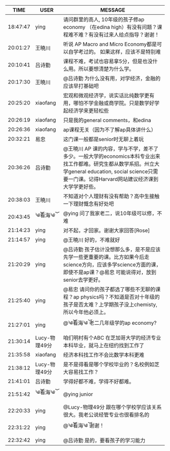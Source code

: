 TIME | USER | MESSAGE
--- | --- | ---
18:47:47 | ying | 请问群里的高人, 10年级的孩子修ap economy （在edina high）有没有问题？课程难不难？有没有过来人给点指导？谢谢！
20:01:27 | 王曉川 | 听说 AP Macro and Micro Economy都是可以自学考过的。 如果这样，应该不是特别难
20:10:41 | 吕诗勤 | 课程不难，考试也容易拿5分，但是也没什么用。所以要想清楚为什么学。
20:17:30 | 王曉川 | @吕诗勤 为什么没有用，对学经济，金融的应该早打基础吧
20:25:20 | xiaofang | 宏观和微观经济学，说实话比纯数学更有用，哪怕不学金融或商学院。只是数学好学起经济学来更轻松些
20:26:19 | xiaofang | 只是我的general comments，和edina
20:26:36 | xiaofang | ap课程无关（因为不了解ap具体讲什么）
20:32:21 | 易忠 | 这门课一般都是senior时无聊上着玩
20:36:26 | 吕诗勤 | @王曉川 AP 课的内容，学与不学，差不了多少。一般大学的economics本科专业出来找工作都难。研究生都从数学系招。州立大学general education, social science只需要一门课。记得Harvard网站建议经济课到大学学更好些。
20:38:03 | 王曉川 | 不知道对个人理财有没有帮助？高中生接触一下理财慨念有好处吧
20:43:45 | ༄ོ看海༄ོ | @ying 问了我家老二，说10年级可以修，不难
21:14:23 | ying | 对不起，才回家。谢谢大家回答[Rose]
21:14:57 | ying | @王曉川 好的，不难就好
21:20:29 | ying | @吕诗勤 孩子估计没想那么多，是不是应该先学一些更重要的课。比方如果今后走science方向，应该多学science方面的课，即使不是ap课？@易忠 可能说得对，放到senior去学更好。
21:25:40 | ying | @易忠 请问你的孩子都选了哪些不无聊的课程？ap physics吗？不知道是否对十年级的孩子是否太难？上学期孩子没上chemisty, 所以今年他必须上。
21:27:01 | ying | @༄ོ看海༄ོ 老二几年级学的ap economy?
21:30:14 | Lucy-物理49分 | 咱们明村有个ABC 在芝加哥大学的经济专业本科毕业，就马上在纽约找到工作了
21:35:58 | xiaofang | 经济本科找工作不会比数学本科更难
21:38:12 | Lucy-物理49分 | 是不是得看是哪个学校毕业的？名校例如芝大容易找工作？
21:41:01 | 吕诗勤 | 学得好都不难，学得不好都难。
21:51:42 | ༄ོ看海༄ོ | @ying junior
22:20:33 | ying | @Lucy-物理49分 跟在哪个学校学应该关系很大。我老公说经管专业也很看排名的
22:31:22 | ying | @༄ོ看海༄ོ 谢谢！
22:32:42 | ying | @吕诗勤 是的，要看孩子的学习能力

